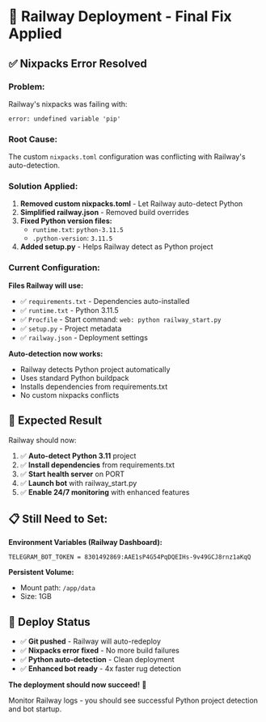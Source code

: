 # 🔧 Railway Deployment - Final Fix Applied

## ✅ **Nixpacks Error Resolved**

### **Problem:** 
Railway's nixpacks was failing with:
```
error: undefined variable 'pip'
```

### **Root Cause:**
The custom `nixpacks.toml` configuration was conflicting with Railway's auto-detection.

### **Solution Applied:**

1. **Removed custom nixpacks.toml** - Let Railway auto-detect Python
2. **Simplified railway.json** - Removed build overrides  
3. **Fixed Python version files:**
   - `runtime.txt`: `python-3.11.5`
   - `.python-version`: `3.11.5`
4. **Added setup.py** - Helps Railway detect as Python project

### **Current Configuration:**

**Files Railway will use:**
- ✅ `requirements.txt` - Dependencies auto-installed
- ✅ `runtime.txt` - Python 3.11.5 
- ✅ `Procfile` - Start command: `web: python railway_start.py`
- ✅ `setup.py` - Project metadata
- ✅ `railway.json` - Deployment settings

**Auto-detection now works:**
- Railway detects Python project automatically
- Uses standard Python buildpack
- Installs dependencies from requirements.txt
- No custom nixpacks conflicts

## 🚀 **Expected Result**

Railway should now:
1. ✅ **Auto-detect Python 3.11** project
2. ✅ **Install dependencies** from requirements.txt  
3. ✅ **Start health server** on PORT
4. ✅ **Launch bot** with railway_start.py
5. ✅ **Enable 24/7 monitoring** with enhanced features

## 📋 **Still Need to Set:**

**Environment Variables (Railway Dashboard):**
```
TELEGRAM_BOT_TOKEN = 8301492869:AAE1sP4G54PqDQEIHs-9v49GCJ8rnz1aKqQ
```

**Persistent Volume:**
- Mount path: `/app/data`
- Size: 1GB

## 🎯 **Deploy Status**

- ✅ **Git pushed** - Railway will auto-redeploy
- ✅ **Nixpacks error fixed** - No more build failures
- ✅ **Python auto-detection** - Clean deployment
- ✅ **Enhanced bot ready** - 4x faster rug detection

**The deployment should now succeed!** 🎉

Monitor Railway logs - you should see successful Python project detection and bot startup.
